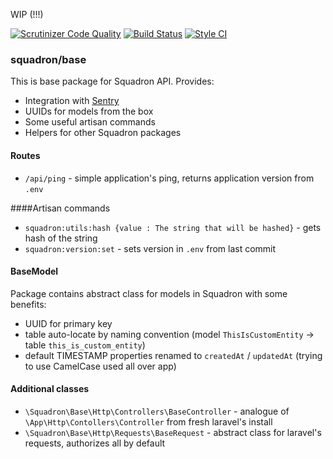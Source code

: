 WIP (!!!)

[![Scrutinizer Code Quality](https://scrutinizer-ci.com/g/squadron-api/base/badges/quality-score.png?b=master)](https://scrutinizer-ci.com/g/squadron-api/base/?branch=master)
[![Build Status](https://travis-ci.org/squadron-api/base.svg?branch=master)](https://travis-ci.org/squadron-api/base)
[![Style CI](https://github.styleci.io/repos/189949621/shield)](https://github.styleci.io/repos/189949621)

### squadron/base

This is base package for Squadron API. Provides:

- Integration with [Sentry](https://sentry.io/)
- UUIDs for models from the box
- Some useful artisan commands
- Helpers for other Squadron packages

#### Routes

- `/api/ping` - simple application's ping, returns application version from `.env` 

####Artisan commands

- `squadron:utils:hash {value : The string that will be hashed}` - gets hash of the string
- `squadron:version:set` - sets version in `.env` from last commit

#### BaseModel

Package contains abstract class for models in Squadron with some benefits:

- UUID for primary key
- table auto-locate by naming convention (model `ThisIsCustomEntity` -> table `this_is_custom_entity`)
- default TIMESTAMP properties renamed to `createdAt` / `updatedAt` (trying to use CamelCase used all over app)

#### Additional classes

- `\Squadron\Base\Http\Controllers\BaseController` - analogue of `\App\Http\Contollers\Controller` from fresh laravel's install
- `\Squadron\Base\Http\Requests\BaseRequest` - abstract class for laravel's requests, authorizes all by default
